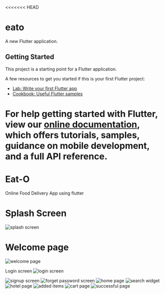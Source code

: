 <<<<<<< HEAD
# eato

A new Flutter application.

## Getting Started

This project is a starting point for a Flutter application.

A few resources to get you started if this is your first Flutter project:

- [Lab: Write your first Flutter app](https://flutter.dev/docs/get-started/codelab)
- [Cookbook: Useful Flutter samples](https://flutter.dev/docs/cookbook)

For help getting started with Flutter, view our
[online documentation](https://flutter.dev/docs), which offers tutorials,
samples, guidance on mobile development, and a full API reference.
=======
# Eat-O
Online Food Delivery App using flutter

# Splash Screen
![splash screen](https://user-images.githubusercontent.com/85672871/121516085-74534f80-ca0b-11eb-83af-45976563aaea.jpeg)

# Welcome page
![welcome page](https://user-images.githubusercontent.com/85672871/121516226-9c42b300-ca0b-11eb-8210-aa2fa281b334.jpeg)

Login screen
![login screen](https://user-images.githubusercontent.com/85672871/121516283-aa90cf00-ca0b-11eb-9483-63201e700a1e.jpeg)

![signup screen](https://user-images.githubusercontent.com/85672871/121516329-b67c9100-ca0b-11eb-9e81-212dd6f6d609.jpeg)
![forget password screen](https://user-images.githubusercontent.com/85672871/121516389-c72d0700-ca0b-11eb-9120-fb89d3a22816.jpeg)
![home page](https://user-images.githubusercontent.com/85672871/121516431-d318c900-ca0b-11eb-9da4-e3d92c3b3fdf.jpeg)
![search widget](https://user-images.githubusercontent.com/85672871/121516476-df9d2180-ca0b-11eb-907c-e2acddafee47.jpeg)
![hotel page](https://user-images.githubusercontent.com/85672871/121516515-eaf04d00-ca0b-11eb-936b-6cba637cb875.jpeg)
![added items](https://user-images.githubusercontent.com/85672871/121516551-f774a580-ca0b-11eb-809b-9939e9134a86.jpeg)
![cart page](https://user-images.githubusercontent.com/85672871/121516582-00657700-ca0c-11eb-9ffe-ac17cdf638cf.jpeg)
![successful page](https://user-images.githubusercontent.com/85672871/121516617-09eedf00-ca0c-11eb-9c70-866323411bbd.jpeg)
